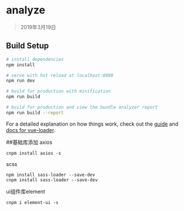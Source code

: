 # analyze

> 2019年3月19日

## Build Setup

``` bash
# install dependencies
npm install

# serve with hot reload at localhost:8080
npm run dev

# build for production with minification
npm run build

# build for production and view the bundle analyzer report
npm run build --report
```

For a detailed explanation on how things work, check out the [guide](http://vuejs-templates.github.io/webpack/) and [docs for vue-loader](http://vuejs.github.io/vue-loader).

##基础库添加
axios
```
cnpm install axios -s
```

scss
```
npm install sass-loader --save-dev
cnpm install sass-loader --save-dev
```

ui组件库element
```
cnpm i element-ui -s
```

